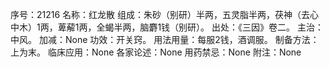 序号：21216
名称：红龙散
组成：朱砂（别研）半两，五灵脂半两，茯神（去心中木）1两，萆薢1两，全蝎半两，脑麝1钱（别研）。
出处：《三因》卷二。
主治：中风。
加减：None
功效：开关窍。
用法用量：每服2钱，酒调服。
制备方法：上为末。
临床应用：None
各家论述：None
用药禁忌：None
附注：None
